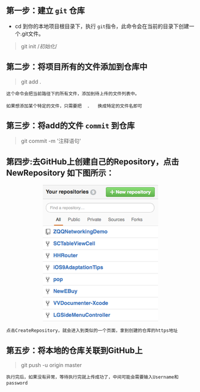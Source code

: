 

第一步：建立 `git` 仓库
----

* cd 到你的本地项目根目录下，执行 ` git `指令，此命令会在当前的目录下创建一个.git文件。

> git init /*初始化*/

第二步：将项目所有的文件添加到仓库中
----

> git add .

	这个命令会把当前路径下的所有文件，添加到待上传的文件列表中。

	如果想添加某个特定的文件，只需要把  .   换成特定的文件名即可

第三步：将add的文件 ` commit ` 到仓库
----

> git commit -m '注释语句'

第四步:去GitHub上创建自己的Repository，点击NewRepository 如下图所示：
----

<img style="display:block;margin:0 auto;" src='./image.png'>

	点击CreateRepository，就会进入到类似的一个页面，拿到创建的仓库的https地址

第五步：将本地的仓库关联到GitHub上
----

> git push -u origin master

	执行完后，如果没有异常，等待执行完就上传成功了，中间可能会需要输入Username和password

